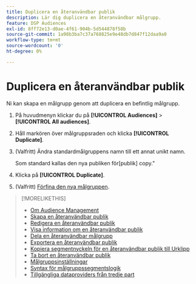 ```yaml
---
title: Duplicera en återanvändbar publik
description: Lär dig duplicera en återanvändbar målgrupp.
feature: DSP Audiences
exl-id: 8ff72e13-d0ae-4f61-904b-5d544878f58b
source-git-commit: 1a98b3ba7c37a768825e9e48db7d847f12daa9a0
workflow-type: tm+mt
source-wordcount: '0'
ht-degree: 0%

---
```


# Duplicera en återanvändbar publik

Ni kan skapa en målgrupp genom att duplicera en befintlig målgrupp.

1. På huvudmenyn klickar du på **[!UICONTROL Audiences]** > **[!UICONTROL All audiences]**.

1. Håll markören över målgruppsraden och klicka **[!UICONTROL Duplicate]**.

1. (Valfritt) Ändra standardmålgruppens namn till ett annat unikt namn.

   Som standard kallas den nya publiken för[publik] copy.&quot;

1. Klicka på **[!UICONTROL Duplicate]**.

1. (Valfritt) [Förfina den nya målgruppen](reusable-audience-edit.md).

>[!MORELIKETHIS]
>
>* [Om Audience Management](audience-about.md)
>* [Skapa en återanvändbar publik](reusable-audience-create.md)
>* [Redigera en återanvändbar publik](reusable-audience-edit.md)
>* [Visa information om en återanvändbar publik](reusable-audience-view-details.md)
>* [Dela en återanvändbar målgrupp](reusable-audience-share.md)
>* [Exportera en återanvändbar publik](reusable-audience-export.md)
>* [Kopiera segmentnyckeln för en återanvändbar publik till Urklipp](reusable-audience-clipboard.md)
>* [Ta bort en återanvändbar publik](reusable-audience-delete.md)
>* [Målgruppsinställningar](audience-settings.md)
>* [Syntax för målgruppssegmentslogik](audience-segment-logic-syntax.md)
>* [Tillgängliga dataproviders från tredje part](third-party-data-providers.md)

